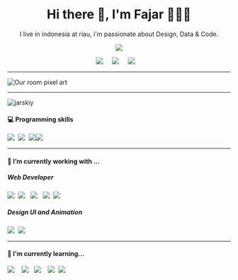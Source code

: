 <h1 align='center'> Hi there 👋, I'm Fajar 🧑🏻‍💻</h1>

<p align='center'>
  I live in indonesia at riau, i'm passionate about Design, Data & Code.
</p>

<p align='center'>
  <a href="#"><img src="https://visitor-badge.glitch.me/badge?page_id=jarskiy.jarskiy??style=for-the-badge&logo=appveyor"></a>
</p>

<p align='center'>
  <a href="https://twitter.com/itsjarskiy"><img src="https://img.shields.io/badge/twitter-%231DA1F2.svg?&style=for-the-badge&logo=twitter&logoColor=white" /></a>&nbsp;&nbsp;&nbsp;&nbsp;
  <a href="https://www.linkedin.com/in/fajar-subarkah-088137129/"><img src="https://img.shields.io/badge/linkedin-%230077B5.svg?&style=for-the-badge&logo=linkedin&logoColor=white" /></a>&nbsp;&nbsp;&nbsp;&nbsp;
  <a href="mailto:jarskiy@gmail.com?"><img src="https://img.shields.io/badge/gmail-%23D14836.svg?&style=for-the-badge&logo=gmail&logoColor=white" /></a>&nbsp;&nbsp;&nbsp;&nbsp;
</p>

<hr>

![Our room pixel art](https://user-images.githubusercontent.com/74707401/132700142-e42ca470-a607-4ebe-abaf-cac3891f707c.gif)

<hr>

<p align="left"> <img src="https://github-readme-stats.vercel.app/api?username=jarskiy&count_private=true&show_icons=true&theme=prussian" alt="jarskiy" /> </p>

<h4> 💻 Programming skills</h4>

<p >
  <img src="https://img.shields.io/badge/python-3670A0?style=for-the-badge&logo=python&logoColor=ffdd54" />&nbsp;&nbsp;<img src="https://img.shields.io/badge/java-%23ED8B00.svg?style=for-the-badge&logo=java&logoColor=white" />&nbsp;&nbsp;<img src="https://img.shields.io/badge/c-%2300599C.svg?style=for-the-badge&logo=c&logoColor=white" /><img src="https://img.shields.io/badge/c#-%2300599C.svg?style=for-the-badge&logo=c#&logoColor=white" />
</p>

<hr>

<h4> 🔭 I’m currently working with ...</h4>

<h5>Web Developer</h5>

<p >
  <img src="https://img.shields.io/badge/html5%20-%23e34f26.svg?&style=for-the-badge&logo=html5&logoColor=white" />&nbsp;&nbsp;<img src="https://img.shields.io/badge/CSS3-1572B6?&style=for-the-badge&logo=css3&logoColor=white" />&nbsp;&nbsp; <img src="https://img.shields.io/badge/php-%23777BB4.svg?style=for-the-badge&logo=php&logoColor=white" />&nbsp;&nbsp; <img src="https://img.shields.io/badge/JavaScript-F7DF1E?style=for-the-badge&logo=javascript&logoColor=black" />&nbsp;&nbsp;<img src="https://img.shields.io/badge/Bootstrap-563D7C?style=for-the-badge&logo=bootstrap&logoColor=white" />
</p>

<h5>Design UI and Animation</h5>

<p >
  <img src="https://img.shields.io/badge/figma-%23F24E1E.svg?style=for-the-badge&logo=figma&logoColor=white" />&nbsp;&nbsp;<img src="https://img.shields.io/badge/blender-%23F5792A.svg?style=for-the-badge&logo=blender&logoColor=white">
<hr>

<h4>🌱 I'm currently learning...</h4>
<p >
  <img src="https://img.shields.io/badge/c%23-%23239120.svg?style=for-the-badge&logo=c-sharp&logoColor=white" />&nbsp;&nbsp;&nbsp;&nbsp;<img src="https://img.shields.io/badge/dart-%230175C2.svg?style=for-the-badge&logo=dart&logoColor=white" />&nbsp;&nbsp;&nbsp;<img src="https://img.shields.io/badge/node.js%20-%23339933.svg?&style=for-the-badge&logo=node.js&logoColor=white" />&nbsp;&nbsp;&nbsp;&nbsp;<img src="https://img.shields.io/badge/React_Native-20232A?style=for-the-badge&logo=react&logoColor=61DAFB" />&nbsp;&nbsp;<img src="https://img.shields.io/badge/laravel-%23FF2D20.svg?style=for-the-badge&logo=laravel&logoColor=white" />
</p>


<!--
**jarskiy/jarskiy** is a ✨ _special_ ✨ repository because its `README.md` (this file) appears on your GitHub profile.

Here are some ideas to get you started:

- 🔭 I’m currently working on ...
- 🌱 I’m currently learning ...
- 👯 I’m looking to collaborate on ...
- 🤔 I’m looking for help with ...
- 💬 Ask me about ...
- 📫 How to reach me: ...
- 😄 Pronouns: ...
- ⚡ Fun fact: ...
-->

